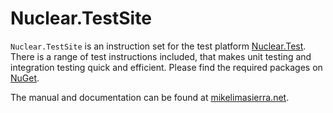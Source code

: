 # Nuclear.TestSite

`Nuclear.TestSite` is an instruction set for the test platform [Nuclear.Test](https://github.com/MikeLimaSierra/Nuclear.Test).
There is a range of test instructions included, that makes unit testing and integration testing quick and efficient.
Please find the required packages on [NuGet](https://www.nuget.org/packages/Nuclear.TestSite/).

The manual and documentation can be found at [mikelimasierra.net](https://mikelimasierra.net/index.php/software-projects/nuclear-test-platform/).
